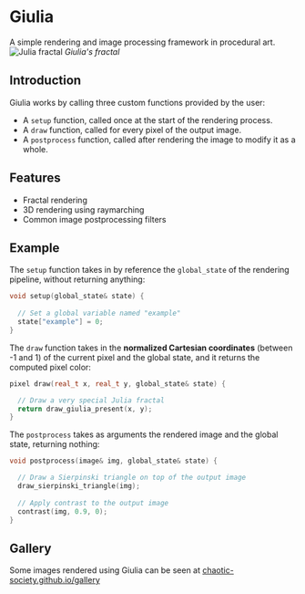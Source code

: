 # Giulia
A simple rendering and image processing framework in procedural art.
![Julia fractal](https://github.com/chaotic-society/giulia/raw/main/giulia.png)
_Giulia's fractal_

## Introduction
Giulia works by calling three custom functions provided by the user:
- A `setup` function, called once at the start of the rendering process.
- A `draw` function, called for every pixel of the output image.
- A `postprocess` function, called after rendering the image to modify it as a whole.

## Features
- Fractal rendering
- 3D rendering using raymarching
- Common image postprocessing filters

## Example

The `setup` function takes in by reference the `global_state` of the rendering pipeline, without returning anything:
```cpp
void setup(global_state& state) {
  
  // Set a global variable named "example"
  state["example"] = 0;
}
```

The `draw` function takes in the **normalized Cartesian coordinates** (between -1 and 1) of the current pixel and the global state, and it returns the computed pixel color:
```cpp
pixel draw(real_t x, real_t y, global_state& state) {

  // Draw a very special Julia fractal
  return draw_giulia_present(x, y);
}
```

The `postprocess` takes as arguments the rendered image and the global state, returning nothing:
```cpp
void postprocess(image& img, global_state& state) {

  // Draw a Sierpinski triangle on top of the output image
  draw_sierpinski_triangle(img);
  
  // Apply contrast to the output image
  contrast(img, 0.9, 0);
}
```

## Gallery
Some images rendered using Giulia can be seen at [chaotic-society.github.io/gallery](https://chaotic-society.github.io/gallery/)
